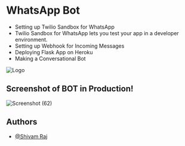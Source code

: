 
# WhatsApp Bot

- Setting up Twilio Sandbox for WhatsApp
- Twilio Sandbox for WhatsApp lets you test your app in a developer environment.
- Setting up Webhook for Incoming Messages
- Deploying Flask App on Heroku
- Making a Conversational Bot


![Logo](https://user-images.githubusercontent.com/48693624/115118469-e33e9a00-9fc0-11eb-94e2-aeb7667a5d87.png)

## Screenshot of BOT in Production!

![Screenshot (62)](https://user-images.githubusercontent.com/48693624/115118473-e8034e00-9fc0-11eb-9d07-cc6662177816.png)

## Authors

- [@Shivam Raj](https://www.github.com/shivamraj74)
